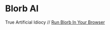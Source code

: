 # Blorb AI

True Artificial Idiocy // [Run Blorb In Your Browser](https://sevenducks.github.io/BlorbAI/)

